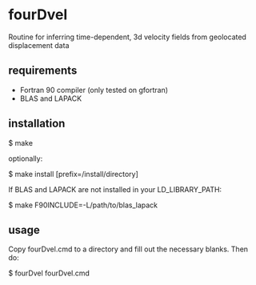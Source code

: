 fourDvel
========

Routine for inferring time-dependent, 3d velocity fields from geolocated displacement data

requirements
------------
- Fortran 90 compiler (only tested on gfortran)
- BLAS and LAPACK

installation
------------
   $ make 

optionally:

   $ make install [prefix=/install/directory]

If BLAS and LAPACK are not installed in your LD_LIBRARY_PATH: 

   $ make F90INCLUDE=-L/path/to/blas_lapack 

usage
-----
Copy fourDvel.cmd to a directory and fill out the necessary blanks. Then do:

   $ fourDvel fourDvel.cmd 



